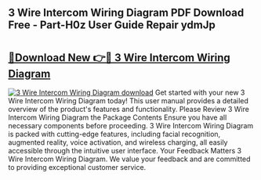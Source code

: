 ## 3 Wire Intercom Wiring Diagram PDF Download Free - Part-H0z User Guide Repair ydmJp

# <h2><a href="http://dfmevuy.blite.top/?on=3+Wire+Intercom+Wiring+Diagram">🔗Download New 👉🔴 3 Wire Intercom Wiring Diagram</a></h2>

[![3 Wire Intercom Wiring Diagram download](https://i.imgur.com/lujVjoI.png)](http://dfmevuy.blite.top/?on=3+Wire+Intercom+Wiring+Diagram)
Get started with your new 3 Wire Intercom Wiring Diagram today! This user manual provides a detailed overview of the product's features and functionality. Please Review 3 Wire Intercom Wiring Diagram the Package Contents Ensure you have all necessary components before proceeding. 3 Wire Intercom Wiring Diagram is packed with cutting-edge features, including facial recognition, augmented reality, voice activation, and wireless charging, all easily accessible through the intuitive user interface. Your Feedback Matters 3 Wire Intercom Wiring Diagram. We value your feedback and are committed to providing exceptional customer service.
